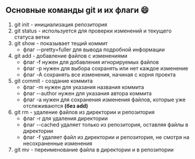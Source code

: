 ## Основные команды git и их флаги :smile:
1. git init - инициализация репозитория
2. git status - используется для проверки изменений и текущего статуса ветки
3. git show - показывает тещий коммит
    - флаг --pretty=fuller для вывода подробной информации
4. git add - добавление файлов с изменениями
    - флаг -f нужен для добавления игнорируемых файлов
	- флаг -p нужен для выбора сохранять или нет каждое изменение
	- флаг -A сохранять все изменения, начиная с корня проекта
5. git commit - создание коммита
    - флаг -m нужен для указания названия коммита
	- флаг --author нужен для указания автора коммита
	- флаг -a нужен для сохранения изменения файлов, которые уже отслеживаются **(без add)**
6. git rm - удаление файлов из директории и репозитория
    - флаг -r для удаления директории
	- флаг --cached удаляет только из репозитория, оставляя файлы в директории
	- флаг -f удаляет файл из директории и репозитория, не смотря на несохраненные изменения
7. git mv - переименование файла в директории и в репозитории